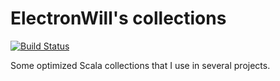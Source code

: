 # ElectronWill's collections

[![Build Status](https://travis-ci.com/TheElectronWill/more-collections.svg?branch=master)](https://travis-ci.com/TheElectronWill/more-collections)

Some optimized Scala collections that I use in several projects.
